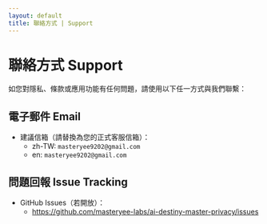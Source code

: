 ```yaml
---
layout: default
title: 聯絡方式 | Support
---
```


# 聯絡方式 Support

如您對隱私、條款或應用功能有任何問題，請使用以下任一方式與我們聯繫：

## 電子郵件 Email

- 建議信箱（請替換為您的正式客服信箱）：
  - zh-TW: `masteryee9202@gmail.com`
  - en: `masteryee9202@gmail.com`

## 問題回報 Issue Tracking

- GitHub Issues（若開放）：
  - https://github.com/masteryee-labs/ai-destiny-master-privacy/issues

